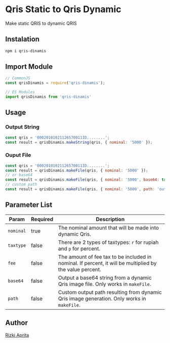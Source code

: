 
# Qris Static to Qris Dynamic
Make static QRIS to dynamic QRIS

## Instalation
```bash
npm i qris-dinamis
```

## Import Module
```javascript
// CommonJS
const qrisDinamis = require('qris-dinamis');

// ES Modules
import qrisDinamis from 'qris-dinamis'

```

## Usage
### Output String
```javascript
const qris = '00020101021126570011ID........';
const result = qrisDinamis.makeString(qris, { nominal: '5000' });
```
### Ouput File
```javascript
const qris = '00020101021126570011ID........';
const result = qrisDinamis.makeFile(qris, { nominal: '5000' });
// or base64
const result = qrisDinamis.makeFile(qris, { nominal: '5000', base64: true });
// custom path
const result = qrisDinamis.makeFile(qris, { nominal: '5000', path: 'output/qris.jpg' });
```

## Parameter List
| Param    | Required | Description                                                                 |
|----------|----------|-----------------------------------------------------------------------------|
| `nominal` | true     | The nominal amount that will be made into dynamic Qris.                      |
| `taxtype` | false    | There are 2 types of taxtypes: `r` for rupiah and `p` for percent.            |
| `fee`     | false    | The amount of fee tax to be included in nominal. If percent, it will be multiplied by the value percent. |
| `base64`  | false    | Output a base64 string from a dynamic Qris image file. Only works in `makeFile`. |
| `path`    | false    | Custom output path resulting from dynamic Qris image generation. Only works in `makeFile`. |

## Author
[Rizki Aprita](https://aprita.web.id)